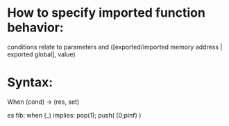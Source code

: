 # How to specify imported function behavior:
conditions relate to parameters and ([exported/imported memory address | exported global], value)
# Syntax:
When (cond) -> (res, set)


es fib: when (_) implies: pop(1); push( [0;pinf) )